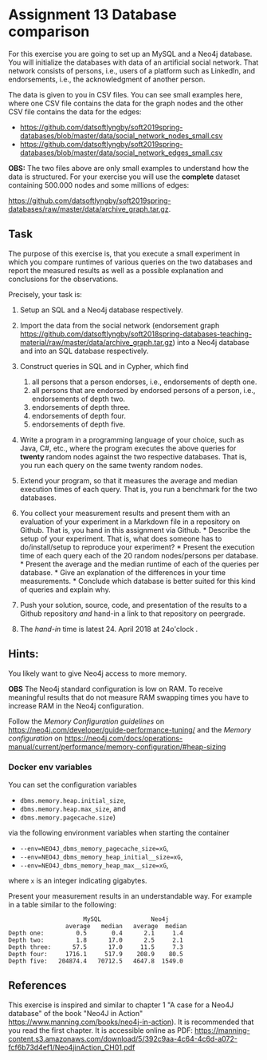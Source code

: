 # Assignment 13 Database comparison

For this exercise you are going to set up an MySQL and a Neo4j database. You will initialize the databases with data of an artificial social network. That network consists of persons, i.e., users of a platform such as LinkedIn, and endorsements, i.e., the acknowledgment of another person. 

The data is given to you in CSV files. You can see small examples here, where one CSV file contains the data for the graph nodes and the other CSV file contains the data for the edges:

  * https://github.com/datsoftlyngby/soft2019spring-databases/blob/master/data/social_network_nodes_small.csv
  * https://github.com/datsoftlyngby/soft2019spring-databases/blob/master/data/social_network_edges_small.csv

**OBS:** The two files above are only small examples to understand how the data is structured. For your exercise you will use the **complete** dataset containing 500.000 nodes and some millions of edges:

https://github.com/datsoftlyngby/soft2019spring-databases/raw/master/data/archive_graph.tar.gz.

## Task

The purpose of this exercise is, that you execute a small experiment in which you compare runtimes of various queries on the two databases and report the measured results as well as a possible explanation and conclusions for the observations.


Precisely, your task is:

  1. Setup an SQL and a Neo4j database respectively.
  2. Import the data from the social network (endorsement graph https://github.com/datsoftlyngby/soft2018spring-databases-teaching-material/raw/master/data/archive_graph.tar.gz) into a Neo4j database and into an SQL database respectively.
  3. Construct queries in SQL and in Cypher, which find

     1. all persons that a person endorses, i.e., endorsements of depth one.
     2. all persons that are endorsed by endorsed persons of a person, i.e., endorsements of depth two.
     3. endorsements of depth three.
     4. endorsements of depth four.
     5. endorsements of depth five.

  4. Write a program in a programming language of your choice, such as Java, C\#, etc., where the program executes the above queries for **twenty** random nodes against the two respective databases. That is, you run each query on the same twenty random nodes.
  5. Extend your program, so that it measures the average and median execution times of each query. That is, you run a benchmark for the two databases.
  6. You collect your measurement results and present them with an evaluation of your experiment in a Markdown file in a repository on Github. That is, you hand in this assignment via Github.
    * Describe the setup of your experiment. That is, what does someone has to do/install/setup to reproduce your experiment?
    * Present the execution time of each query each of the 20 random nodes/persons per database.
    * Present the average and the median runtime of each of the queries per database.
    * Give an explanation of the differences in your time measurements. 
    * Conclude which database is better suited for this kind of queries and explain why.
  7. Push your solution, source, code, and presentation of the results to a Github repository *and* hand-in a link to that repository on peergrade.
  8. The *hand-in* time is latest 24. April 2018 at 24o'clock .


## Hints:

You likely want to give Neo4j access to more memory. 

  **OBS** The Neo4j standard configuration is low on RAM. To receive meaningful results that do not measure RAM swapping times you have to increase RAM in the Neo4j configuration.

  Follow the _Memory Configuration guidelines_ on https://neo4j.com/developer/guide-performance-tuning/
and the _Memory configuration_ on https://neo4j.com/docs/operations-manual/current/performance/memory-configuration/#heap-sizing

    
### Docker env variables
You can set the configuration variables 

* `dbms.memory.heap.initial_size`, 
* `dbms.memory.heap.max_size`, and 
* `dbms.memory.pagecache.size`) 
	
via the following environment variables when starting the container 

* `--env=NEO4J_dbms_memory_pagecache_size=xG`, 
* `--env=NEO4J_dbms_memory_heap_initial__size=xG`, 
* `--env=NEO4J_dbms_memory_heap_max__size=xG`,
	
where `x` is an integer indicating gigabytes.

Present your measurement results in an understandable way. For example in a table similar to the following:
  
```
                     MySQL              Neo4j       
                average   median   average  median
Depth one:         0.5       0.4      2.1     1.4
Depth two:         1.8      17.0      2.5     2.1
Depth three:      57.5      17.0     11.5     7.3
Depth four:     1716.1     517.9    208.9    80.5
Depth five:   204874.4   70712.5   4647.8  1549.0
```


## References

This exercise is inspired and similar to chapter 1 "A case for a Neo4J database" of the book "Neo4J in Action" https://www.manning.com/books/neo4j-in-action). It is recommended that you read the first chapter. It is accessible online as PDF: https://manning-content.s3.amazonaws.com/download/5/392c9aa-4c64-4c6d-a072-fcf6b73d4ef1/Neo4jinAction_CH01.pdf

